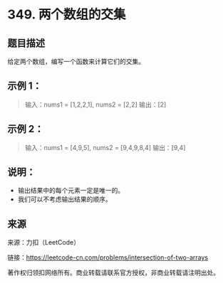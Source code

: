 # 349. 两个数组的交集

## 题目描述
给定两个数组，编写一个函数来计算它们的交集。

 

## 示例 1：

> 输入：nums1 = [1,2,2,1], nums2 = [2,2]
> 输出：[2]

## 示例 2：

> 输入：nums1 = [4,9,5], nums2 = [9,4,9,8,4]
> 输出：[9,4]

 

## 说明：
- 输出结果中的每个元素一定是唯一的。
- 我们可以不考虑输出结果的顺序。

## 来源
来源：力扣（LeetCode）

链接：https://leetcode-cn.com/problems/intersection-of-two-arrays

著作权归领扣网络所有。商业转载请联系官方授权，非商业转载请注明出处。